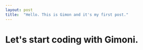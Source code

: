 ```yaml
---
layout: post
title:  "Hello. This is Gimon and it's my first post."
---
```


# Let's start coding with Gimoni. 
